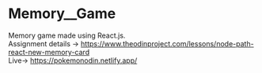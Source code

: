 # Memory__Game

Memory game made using React.js.  <br />
Assignment details -> https://www.theodinproject.com/lessons/node-path-react-new-memory-card  <br />
Live-> https://pokemonodin.netlify.app/
